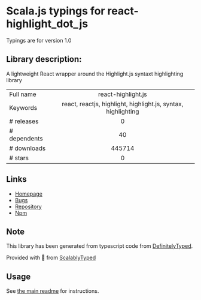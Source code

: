 
# Scala.js typings for react-highlight_dot_js

Typings are for version 1.0

## Library description:
A lightweight React wrapper around the Highlight.js syntaxt highlighting library

|                    |                 |
| ------------------ | :-------------: |
| Full name          | react-highlight.js |
| Keywords           | react, reactjs, highlight, highlight.js, syntax, highlighting |
| # releases         | 0 |
| # dependents       | 40 |
| # downloads        | 445714 |
| # stars            | 0 |

## Links
- [Homepage](https://github.com/bvaughn/react-highlight.js/)
- [Bugs](https://github.com/bvaughn/react-highlight.js/issues)
- [Repository](https://github.com/bvaughn/react-highlight.js)
- [Npm](https://www.npmjs.com/package/react-highlight.js)
    


## Note
This library has been generated from typescript code from [DefinitelyTyped](https://definitelytyped.org).

Provided with :purple_heart: from [ScalablyTyped](https://github.com/oyvindberg/ScalablyTyped)

## Usage
See [the main readme](../../readme.md) for instructions.



